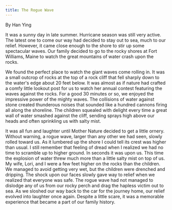 ```yaml
---
title: The Rogue Wave
---
```


By Han Ying

It was a sunny day in late summer. Hurricane season was still very
active. The latest one to come our way had decided to stay out to sea,
much to our relief. However, it came close enough to the shore to stir
up some spectacular waves. Our family decided to go to the rocky shores
at Fort Williams, Maine to watch the great mountains of water crash upon
the rocks.

We found the perfect place to watch the giant waves come rolling in. It
was a small outcrop of rocks at the top of a rock cliff that fell
sharply down to the water's edge about 20 feet below. It was almost as
if nature had crafted a comfy little lookout post for us to watch her
annual contest featuring the waves against the rocks. For a good 30
minutes or so, we enjoyed the impressive power of the mighty waves. The
collisions of water against stone created thunderous noises that sounded
like a hundred cannons firing all along the shoreline. The children
squealed with delight every time a great wall of water smashed against
the cliff, sending sprays high above our heads and often sprinkling us
with salty mist.

It was all fun and laughter until Mother Nature decided to get a little
ornery. Without warning, a rogue wave, larger than any other we had
seen, slowly rolled toward us. As it lumbered up the shore I could tell
its crest was higher than usual. I still remember that feeling of dread
when I realized we had no time to scramble up to higher ground. In
seconds it was upon us. This time the explosion of water threw much more
than a little salty mist on top of us. My wife, Lori, and I were a few
feet higher on the rocks than the children. We managed to avoid getting
very wet, but the children were drenched and dripping. The shock upon
our faces slowly gave way to relief when we realized that everyone was
safe. The rogue wave had not managed to dislodge any of us from our
rocky perch and drag the hapless victim out to sea. As we sloshed our
way back to the car for the journey home, our relief evolved into
laughter once again. Despite a little scare, it was a memorable
experience that became a part of our family history.
